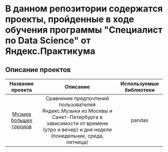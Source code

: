 # В данном репозитории содержатся проекты, пройденные в ходе обучения программы "Специалист по Data Science" от Яндекс.Практикума
## Описание проектов
| Название проекта                                                  | Описание                                              | Используемые библиотеки                  |
| :--------------------:                                            | :---------------------:                               |:---------------------------:             |
| [Музыка больших городов](https://tinyurl.com/3hs65fh9)            | Сравнение предпочтений пользователей Яндекс.Музыки из Москвы и Санкт-Петербурга в зависимости от времени (утро и вечер) и дня недели (понедельник, среда, пятница)                                                                   | pandas            |

